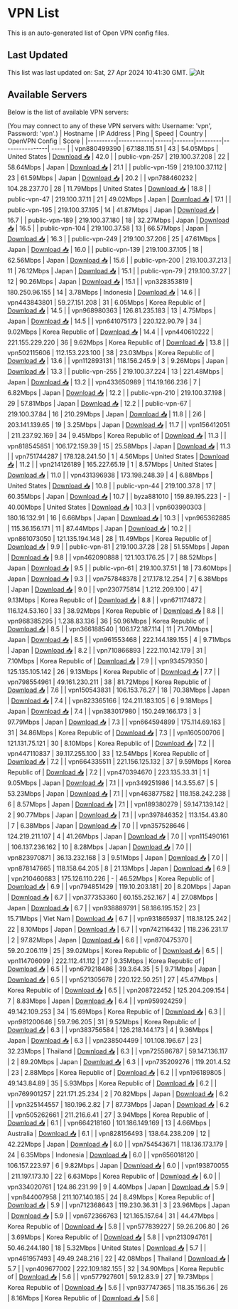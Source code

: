 # VPN List

This is an auto-generated list of Open VPN config files.

## Last Updated

This list was last updated on: Sat, 27 Apr 2024 10:41:30 GMT.
![Alt](https://repobeats.axiom.co/api/embed/186b98318ef1479477931607c1ad7d823f12451f.svg "Repobeats analytics image")

## Available Servers

Below is the list of available VPN servers:

(You may connect to any of these VPN servers with: Username: 'vpn', Password: 'vpn'.)
| Hostname | IP Address | Ping | Speed | Country | OpenVPN Config | Score |
|----------|------------|------|-------|---------|----------------| ----- |
| vpn880499390 | 67.188.115.51 | 43 | 54.05Mbps | United States | [Download 📥](./configs/server_0_US.ovpn) | 42.0 |
| public-vpn-257 | 219.100.37.208 | 22 | 58.64Mbps | Japan | [Download 📥](./configs/server_1_JP.ovpn) | 21.1 |
| public-vpn-159 | 219.100.37.112 | 23 | 61.59Mbps | Japan | [Download 📥](./configs/server_2_JP.ovpn) | 20.2 |
| vpn788460232 | 104.28.237.70 | 28 | 11.79Mbps | United States | [Download 📥](./configs/server_3_US.ovpn) | 18.8 |
| public-vpn-47 | 219.100.37.11 | 21 | 49.02Mbps | Japan | [Download 📥](./configs/server_4_JP.ovpn) | 17.1 |
| public-vpn-195 | 219.100.37.195 | 14 | 41.87Mbps | Japan | [Download 📥](./configs/server_5_JP.ovpn) | 16.7 |
| public-vpn-189 | 219.100.37.180 | 18 | 32.27Mbps | Japan | [Download 📥](./configs/server_6_JP.ovpn) | 16.5 |
| public-vpn-104 | 219.100.37.58 | 13 | 66.57Mbps | Japan | [Download 📥](./configs/server_7_JP.ovpn) | 16.3 |
| public-vpn-249 | 219.100.37.206 | 25 | 47.61Mbps | Japan | [Download 📥](./configs/server_8_JP.ovpn) | 16.0 |
| public-vpn-139 | 219.100.37.105 | 18 | 62.56Mbps | Japan | [Download 📥](./configs/server_9_JP.ovpn) | 15.6 |
| public-vpn-200 | 219.100.37.213 | 11 | 76.12Mbps | Japan | [Download 📥](./configs/server_10_JP.ovpn) | 15.1 |
| public-vpn-79 | 219.100.37.27 | 12 | 90.26Mbps | Japan | [Download 📥](./configs/server_11_JP.ovpn) | 15.1 |
| vpn328353819 | 180.250.96.155 | 14 | 3.78Mbps | Indonesia | [Download 📥](./configs/server_12_ID.ovpn) | 14.6 |
| vpn443843801 | 59.27.151.208 | 31 | 6.05Mbps | Korea Republic of | [Download 📥](./configs/server_13_KR.ovpn) | 14.5 |
| vpn968980363 | 126.81.235.183 | 13 | 4.75Mbps | Japan | [Download 📥](./configs/server_14_JP.ovpn) | 14.5 |
| vpn641075173 | 220.122.90.79 | 34 | 9.02Mbps | Korea Republic of | [Download 📥](./configs/server_15_KR.ovpn) | 14.4 |
| vpn440610222 | 221.155.229.220 | 36 | 9.62Mbps | Korea Republic of | [Download 📥](./configs/server_16_KR.ovpn) | 13.8 |
| vpn502115606 | 112.153.223.100 | 38 | 23.03Mbps | Korea Republic of | [Download 📥](./configs/server_17_KR.ovpn) | 13.6 |
| vpn112893131 | 118.156.245.9 | 3 | 9.26Mbps | Japan | [Download 📥](./configs/server_18_JP.ovpn) | 13.3 |
| public-vpn-255 | 219.100.37.224 | 13 | 221.48Mbps | Japan | [Download 📥](./configs/server_19_JP.ovpn) | 13.2 |
| vpn433650989 | 114.19.166.236 | 7 | 6.82Mbps | Japan | [Download 📥](./configs/server_20_JP.ovpn) | 12.2 |
| public-vpn-210 | 219.100.37.198 | 29 | 57.81Mbps | Japan | [Download 📥](./configs/server_21_JP.ovpn) | 12.2 |
| public-vpn-67 | 219.100.37.84 | 16 | 210.29Mbps | Japan | [Download 📥](./configs/server_22_JP.ovpn) | 11.8 |
| 2i6 | 203.141.139.65 | 19 | 3.25Mbps | Japan | [Download 📥](./configs/server_23_JP.ovpn) | 11.7 |
| vpn156412051 | 211.237.92.169 | 34 | 9.45Mbps | Korea Republic of | [Download 📥](./configs/server_24_KR.ovpn) | 11.3 |
| vpn818545851 | 106.172.159.39 | 15 | 25.58Mbps | Japan | [Download 📥](./configs/server_25_JP.ovpn) | 11.3 |
| vpn751744287 | 178.128.241.50 | 1 | 4.56Mbps | United States | [Download 📥](./configs/server_26_US.ovpn) | 11.2 |
| vpn214126189 | 165.227.65.19 | 1 | 8.57Mbps | United States | [Download 📥](./configs/server_27_US.ovpn) | 11.0 |
| vpn431396938 | 173.198.248.39 | 4 | 6.88Mbps | United States | [Download 📥](./configs/server_28_US.ovpn) | 10.8 |
| public-vpn-44 | 219.100.37.8 | 17 | 60.35Mbps | Japan | [Download 📥](./configs/server_29_JP.ovpn) | 10.7 |
| byza881010 | 159.89.195.223 | - | 40.00Mbps | United States | [Download 📥](./configs/server_30_US.ovpn) | 10.3 |
| vpn603990303 | 180.16.132.91 | 16 | 6.66Mbps | Japan | [Download 📥](./configs/server_31_JP.ovpn) | 10.3 |
| vpn965362885 | 115.36.156.171 | 11 | 87.44Mbps | Japan | [Download 📥](./configs/server_32_JP.ovpn) | 10.2 |
| vpn861073050 | 121.135.194.148 | 28 | 11.49Mbps | Korea Republic of | [Download 📥](./configs/server_33_KR.ovpn) | 9.9 |
| public-vpn-81 | 219.100.37.28 | 28 | 51.55Mbps | Japan | [Download 📥](./configs/server_34_JP.ovpn) | 9.8 |
| vpn462090888 | 121.103.176.25 | 7 | 88.52Mbps | Japan | [Download 📥](./configs/server_35_JP.ovpn) | 9.5 |
| public-vpn-61 | 219.100.37.51 | 18 | 73.60Mbps | Japan | [Download 📥](./configs/server_36_JP.ovpn) | 9.3 |
| vpn757848378 | 217.178.12.254 | 7 | 6.38Mbps | Japan | [Download 📥](./configs/server_37_JP.ovpn) | 9.0 |
| vpn230775814 | 1.212.209.100 | 47 | 9.13Mbps | Korea Republic of | [Download 📥](./configs/server_38_KR.ovpn) | 8.8 |
| vpn671174872 | 116.124.53.160 | 33 | 38.92Mbps | Korea Republic of | [Download 📥](./configs/server_39_KR.ovpn) | 8.8 |
| vpn968385295 | 1.238.83.136 | 36 | 50.96Mbps | Korea Republic of | [Download 📥](./configs/server_40_KR.ovpn) | 8.5 |
| vpn366188540 | 106.172.187.114 | 11 | 71.70Mbps | Japan | [Download 📥](./configs/server_41_JP.ovpn) | 8.5 |
| vpn961553468 | 222.144.189.155 | 4 | 9.71Mbps | Japan | [Download 📥](./configs/server_42_JP.ovpn) | 8.2 |
| vpn710866893 | 222.110.142.179 | 31 | 7.10Mbps | Korea Republic of | [Download 📥](./configs/server_43_KR.ovpn) | 7.9 |
| vpn934579350 | 125.135.105.142 | 26 | 9.13Mbps | Korea Republic of | [Download 📥](./configs/server_44_KR.ovpn) | 7.7 |
| vpn798554961 | 49.161.230.211 | 38 | 81.72Mbps | Korea Republic of | [Download 📥](./configs/server_45_KR.ovpn) | 7.6 |
| vpn150543831 | 106.153.76.27 | 18 | 70.38Mbps | Japan | [Download 📥](./configs/server_46_JP.ovpn) | 7.4 |
| vpn823365166 | 124.211.183.105 | 6 | 9.18Mbps | Japan | [Download 📥](./configs/server_47_JP.ovpn) | 7.4 |
| vpn383017980 | 150.249.166.173 | 3 | 97.79Mbps | Japan | [Download 📥](./configs/server_48_JP.ovpn) | 7.3 |
| vpn664594899 | 175.114.69.163 | 31 | 34.86Mbps | Korea Republic of | [Download 📥](./configs/server_49_KR.ovpn) | 7.3 |
| vpn160500706 | 121.131.75.121 | 30 | 8.10Mbps | Korea Republic of | [Download 📥](./configs/server_50_KR.ovpn) | 7.2 |
| vpn447110837 | 39.117.255.100 | 33 | 12.54Mbps | Korea Republic of | [Download 📥](./configs/server_51_KR.ovpn) | 7.2 |
| vpn664335511 | 221.156.125.132 | 37 | 9.59Mbps | Korea Republic of | [Download 📥](./configs/server_52_KR.ovpn) | 7.2 |
| vpn470394670 | 223.135.33.31 | 1 | 9.05Mbps | Japan | [Download 📥](./configs/server_53_JP.ovpn) | 7.1 |
| vpn349251986 | 14.3.55.67 | 5 | 53.23Mbps | Japan | [Download 📥](./configs/server_54_JP.ovpn) | 7.1 |
| vpn463877582 | 118.158.242.238 | 6 | 8.57Mbps | Japan | [Download 📥](./configs/server_55_JP.ovpn) | 7.1 |
| vpn189380279 | 59.147.139.142 | 2 | 90.77Mbps | Japan | [Download 📥](./configs/server_56_JP.ovpn) | 7.1 |
| vpn397846352 | 113.154.43.80 | 7 | 6.38Mbps | Japan | [Download 📥](./configs/server_57_JP.ovpn) | 7.0 |
| vpn357528646 | 124.219.211.107 | 4 | 41.26Mbps | Japan | [Download 📥](./configs/server_58_JP.ovpn) | 7.0 |
| vpn115490161 | 106.137.236.162 | 10 | 8.28Mbps | Japan | [Download 📥](./configs/server_59_JP.ovpn) | 7.0 |
| vpn823970871 | 36.13.232.168 | 3 | 9.51Mbps | Japan | [Download 📥](./configs/server_60_JP.ovpn) | 7.0 |
| vpn878147665 | 118.158.64.205 | 8 | 21.13Mbps | Japan | [Download 📥](./configs/server_61_JP.ovpn) | 6.9 |
| vpn210460683 | 175.126.110.226 | - | 46.52Mbps | Korea Republic of | [Download 📥](./configs/server_62_KR.ovpn) | 6.9 |
| vpn794851429 | 119.10.203.181 | 20 | 8.20Mbps | Japan | [Download 📥](./configs/server_63_JP.ovpn) | 6.7 |
| vpn377353360 | 60.155.252.167 | 4 | 27.08Mbps | Japan | [Download 📥](./configs/server_64_JP.ovpn) | 6.7 |
| vpn938889791 | 58.186.195.152 | 23 | 15.71Mbps | Viet Nam | [Download 📥](./configs/server_65_VN.ovpn) | 6.7 |
| vpn931865937 | 118.18.125.242 | 22 | 8.10Mbps | Japan | [Download 📥](./configs/server_66_JP.ovpn) | 6.7 |
| vpn742116432 | 118.236.231.17 | 2 | 97.82Mbps | Japan | [Download 📥](./configs/server_67_JP.ovpn) | 6.6 |
| vpn870475370 | 59.20.206.119 | 25 | 39.02Mbps | Korea Republic of | [Download 📥](./configs/server_68_KR.ovpn) | 6.5 |
| vpn114706099 | 222.112.41.112 | 27 | 9.35Mbps | Korea Republic of | [Download 📥](./configs/server_69_KR.ovpn) | 6.5 |
| vpn679218486 | 39.3.64.35 | 5 | 9.71Mbps | Japan | [Download 📥](./configs/server_70_JP.ovpn) | 6.5 |
| vpn521305678 | 220.122.50.251 | 27 | 45.47Mbps | Korea Republic of | [Download 📥](./configs/server_71_KR.ovpn) | 6.5 |
| vpn208722452 | 125.204.209.154 | 7 | 8.83Mbps | Japan | [Download 📥](./configs/server_72_JP.ovpn) | 6.4 |
| vpn959924259 | 49.142.109.253 | 34 | 15.69Mbps | Korea Republic of | [Download 📥](./configs/server_73_KR.ovpn) | 6.3 |
| vpn981200646 | 59.7.96.205 | 31 | 9.52Mbps | Korea Republic of | [Download 📥](./configs/server_74_KR.ovpn) | 6.3 |
| vpn383756584 | 126.218.144.173 | 4 | 9.36Mbps | Japan | [Download 📥](./configs/server_75_JP.ovpn) | 6.3 |
| vpn238504499 | 101.108.196.67 | 23 | 32.23Mbps | Thailand | [Download 📥](./configs/server_76_TH.ovpn) | 6.3 |
| vpn725586787 | 59.147.136.117 | 2 | 89.20Mbps | Japan | [Download 📥](./configs/server_77_JP.ovpn) | 6.3 |
| vpn735209276 | 119.201.4.52 | 23 | 2.88Mbps | Korea Republic of | [Download 📥](./configs/server_78_KR.ovpn) | 6.2 |
| vpn196189805 | 49.143.84.89 | 35 | 5.93Mbps | Korea Republic of | [Download 📥](./configs/server_79_KR.ovpn) | 6.2 |
| vpn769901257 | 221.171.25.234 | 2 | 70.82Mbps | Japan | [Download 📥](./configs/server_80_JP.ovpn) | 6.2 |
| vpn325144557 | 180.196.2.82 | 7 | 87.73Mbps | Japan | [Download 📥](./configs/server_81_JP.ovpn) | 6.2 |
| vpn505262661 | 211.216.6.41 | 27 | 3.94Mbps | Korea Republic of | [Download 📥](./configs/server_82_KR.ovpn) | 6.1 |
| vpn664218160 | 101.186.149.169 | 13 | 4.66Mbps | Australia | [Download 📥](./configs/server_83_AU.ovpn) | 6.1 |
| vpn828156493 | 138.64.238.209 | 12 | 42.22Mbps | Japan | [Download 📥](./configs/server_84_JP.ovpn) | 6.0 |
| vpn754543671 | 118.136.173.179 | 24 | 6.35Mbps | Indonesia | [Download 📥](./configs/server_85_ID.ovpn) | 6.0 |
| vpn656018120 | 106.157.223.97 | 6 | 9.82Mbps | Japan | [Download 📥](./configs/server_86_JP.ovpn) | 6.0 |
| vpn193870055 | 211.197.173.10 | 22 | 6.63Mbps | Korea Republic of | [Download 📥](./configs/server_87_KR.ovpn) | 6.0 |
| vpn334020761 | 124.86.231.99 | 9 | 4.40Mbps | Japan | [Download 📥](./configs/server_88_JP.ovpn) | 5.9 |
| vpn844007958 | 211.107.140.185 | 24 | 8.49Mbps | Korea Republic of | [Download 📥](./configs/server_89_KR.ovpn) | 5.9 |
| vpn712368643 | 119.230.36.31 | 3 | 23.96Mbps | Japan | [Download 📥](./configs/server_90_JP.ovpn) | 5.9 |
| vpn672366763 | 121.165.157.64 | 31 | 44.47Mbps | Korea Republic of | [Download 📥](./configs/server_91_KR.ovpn) | 5.8 |
| vpn577839227 | 59.26.206.80 | 26 | 3.69Mbps | Korea Republic of | [Download 📥](./configs/server_92_KR.ovpn) | 5.8 |
| vpn213094761 | 50.46.244.180 | 18 | 5.32Mbps | United States | [Download 📥](./configs/server_93_US.ovpn) | 5.7 |
| vpn461957493 | 49.49.248.216 | 22 | 42.08Mbps | Thailand | [Download 📥](./configs/server_94_TH.ovpn) | 5.7 |
| vpn409677002 | 222.109.182.155 | 32 | 34.90Mbps | Korea Republic of | [Download 📥](./configs/server_95_KR.ovpn) | 5.6 |
| vpn577927601 | 59.12.83.9 | 27 | 19.73Mbps | Korea Republic of | [Download 📥](./configs/server_96_KR.ovpn) | 5.6 |
| vpn937747365 | 118.35.156.36 | 26 | 8.16Mbps | Korea Republic of | [Download 📥](./configs/server_97_KR.ovpn) | 5.6 |
